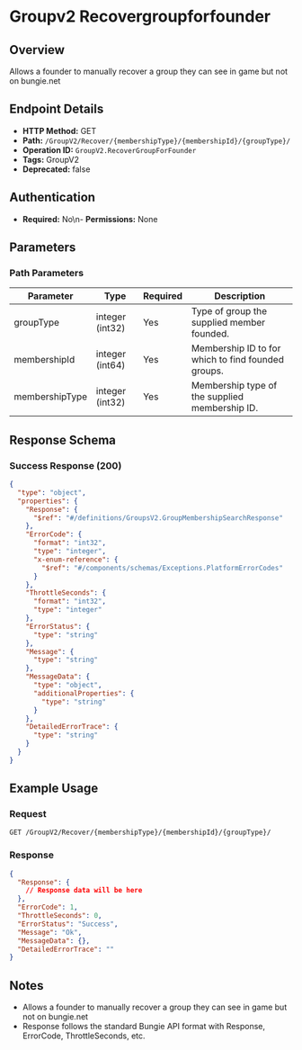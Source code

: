 # Groupv2 Recovergroupforfounder

## Overview
Allows a founder to manually recover a group they can see in game but not on bungie.net

## Endpoint Details
- **HTTP Method:** GET
- **Path:** `/GroupV2/Recover/{membershipType}/{membershipId}/{groupType}/`
- **Operation ID:** `GroupV2.RecoverGroupForFounder`
- **Tags:** GroupV2
- **Deprecated:** false

## Authentication
- **Required:** No\n- **Permissions:** None

## Parameters

### Path Parameters
| Parameter | Type | Required | Description |
|-----------|------|----------|-------------|
| groupType | integer (int32) | Yes | Type of group the supplied member founded. |
| membershipId | integer (int64) | Yes | Membership ID to for which to find founded groups. |
| membershipType | integer (int32) | Yes | Membership type of the supplied membership ID. |


## Response Schema

### Success Response (200)
```json
{
  "type": "object",
  "properties": {
    "Response": {
      "$ref": "#/definitions/GroupsV2.GroupMembershipSearchResponse"
    },
    "ErrorCode": {
      "format": "int32",
      "type": "integer",
      "x-enum-reference": {
        "$ref": "#/components/schemas/Exceptions.PlatformErrorCodes"
      }
    },
    "ThrottleSeconds": {
      "format": "int32",
      "type": "integer"
    },
    "ErrorStatus": {
      "type": "string"
    },
    "Message": {
      "type": "string"
    },
    "MessageData": {
      "type": "object",
      "additionalProperties": {
        "type": "string"
      }
    },
    "DetailedErrorTrace": {
      "type": "string"
    }
  }
}
```


## Example Usage

### Request
```http
GET /GroupV2/Recover/{membershipType}/{membershipId}/{groupType}/
```

### Response
```json
{
  "Response": {
    // Response data will be here
  },
  "ErrorCode": 1,
  "ThrottleSeconds": 0,
  "ErrorStatus": "Success",
  "Message": "Ok",
  "MessageData": {},
  "DetailedErrorTrace": ""
}
```

## Notes
- Allows a founder to manually recover a group they can see in game but not on bungie.net
- Response follows the standard Bungie API format with Response, ErrorCode, ThrottleSeconds, etc.
